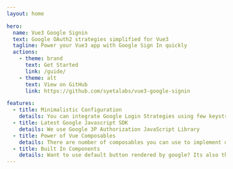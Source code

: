 ```yaml
---
layout: home

hero:
  name: Vue3 Google Signin
  text: Google OAuth2 strategies simplified for Vue3
  tagline: Power your Vue3 app with Google Sign In quickly
  actions:
    - theme: brand
      text: Get Started
      link: /guide/
    - theme: alt
      text: View on GitHub
      link: https://github.com/syetalabs/vue3-google-signin

features:
  - title: Minimalistic Configuration
    details: You can integrate Google Login Strategies using few keystrokes
  - title: Latest Google Javascript SDK
    details: We use Google 3P Authorization JavaScript Library
  - title: Power of Vue Composables
    details: There are number of composables you can use to implement different login strategies such as One Tap Login
  - title: Built In Components
    details: Want to use default button rendered by google? Its also there
---
```


